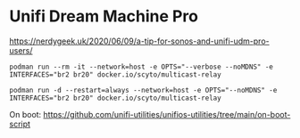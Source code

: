 # Unifi Dream Machine Pro

https://nerdygeek.uk/2020/06/09/a-tip-for-sonos-and-unifi-udm-pro-users/

`podman run --rm -it --network=host -e OPTS="--verbose --noMDNS" -e INTERFACES="br2 br20" docker.io/scyto/multicast-relay`

`podman run -d --restart=always --network=host -e OPTS="--noMDNS" -e INTERFACES="br2 br20" docker.io/scyto/multicast-relay`


On boot: https://github.com/unifi-utilities/unifios-utilities/tree/main/on-boot-script
